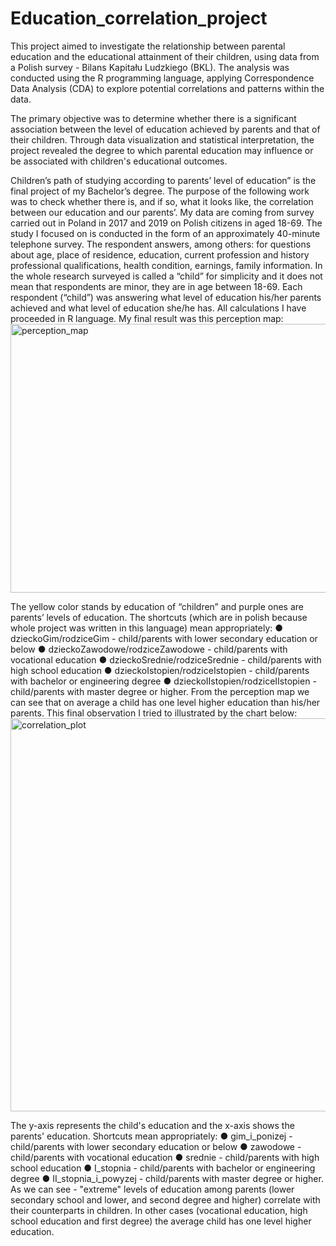 # Education_correlation_project
This project aimed to investigate the relationship between parental education and the educational attainment of their children, using data from a Polish survey - Bilans Kapitału Ludzkiego (BKL). The analysis was conducted using the R programming language, applying Correspondence Data Analysis (CDA) to explore potential correlations and patterns within the data.

The primary objective was to determine whether there is a significant association between the level of education achieved by parents and that of their children. Through data visualization and statistical interpretation, the project revealed the degree to which parental education may influence or be associated with children's educational outcomes.

Children’s path of studying according to parents’ level of education” is the final project
of my Bachelor’s degree. The purpose of the following work was to check whether
there is, and if so, what it looks like, the correlation between our education and our
parents’.
My data are coming from survey carried out in Poland in 2017 and 2019 on Polish
citizens in aged 18-69. The study I focused on is conducted in the form of an
approximately 40-minute telephone survey. The respondent answers, among others:
for questions about age, place of residence, education, current profession and history
professional qualifications, health condition, earnings, family information.
In the whole research surveyed is called a “child” for simplicity and it does not mean
that respondents are minor, they are in age between 18-69. Each respondent (“child”)
was answering what level of education his/her parents achieved and what level of
education she/he has.
All calculations I have proceeded in R language. My final result was this perception
map:
<img width="638" height="430" alt="perception_map" src="https://github.com/user-attachments/assets/2f477888-6cce-4b49-8014-c7c77f8fac7b" />

The yellow color stands by education of “children” and purple ones are parents’ levels
of education. The shortcuts (which are in polish because whole project was written in
this language) mean appropriately:
● dzieckoGim/rodziceGim - child/parents with lower secondary education or
below
● dzieckoZawodowe/rodziceZawodowe - child/parents with vocational education
● dzieckoSrednie/rodziceSrednie - child/parents with high school education
● dzieckoIstopien/rodziceIstopien - child/parents with bachelor or engineering
degree
● dzieckoIIstopien/rodziceIIstopien - child/parents with master degree or higher.
From the perception map we can see that on average a child has one level higher
education than his/her parents. This final observation I tried to illustrated by the chart
below:
<img width="1350" height="629" alt="correlation_plot" src="https://github.com/user-attachments/assets/cf183155-2c7c-4119-a230-9c2f5dbc96be" />

The y-axis represents the child's education and the x-axis shows the parents'
education.
Shortcuts mean appropriately:
● gim_i_ponizej - child/parents with lower secondary education or below
● zawodowe - child/parents with vocational education
● srednie - child/parents with high school education
● I_stopnia - child/parents with bachelor or engineering degree
● II_stopnia_i_powyzej - child/parents with master degree or higher.
As we can see - "extreme" levels of education among parents (lower secondary school
and lower, and second degree and higher) correlate with their counterparts in children.
In other cases (vocational education, high school education and first degree) the
average child has one level higher education.


